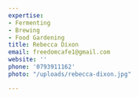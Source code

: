 ```yaml
---
expertise:
- Fermenting
- Brewing
- Food Gardening
title: Rebecca Dixon
email: freedomcafe1@gmail.com
website: ''
phone: '0793911162'
photo: "/uploads/rebecca-dixon.jpg"

---
```

